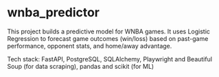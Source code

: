 # wnba_predictor

This project builds a predictive model for WNBA games. It uses Logistic Regression to forecast game outcomes (win/loss) based on past-game performance, opponent stats, and home/away advantage.

Tech stack: FastAPI, PostgreSQL, SQLAlchemy, Playwright and Beautiful Soup (for data scraping), pandas and scikit (for ML)